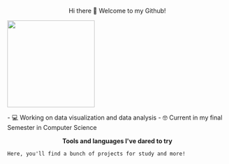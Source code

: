 <p align="center">
  Hi there 👋 Welcome to my Github!

</p>
<img src="https://i.pinimg.com/736x/45/29/0d/45290ddb061a266e0767bc290218b62d.jpg" width="200">
</p>
  - 💻 Working on data visualization and data analysis
  - 🤓 Current in my final Semester in Computer Science

<p align="center">
  <strong>Tools and languages I've dared to try</strong>
</p>



```
Here, you'll find a bunch of projects for study and more!
```



